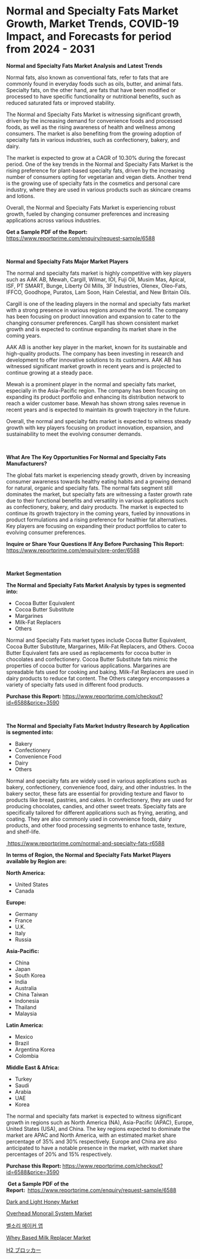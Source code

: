 <p><h1>Normal and Specialty Fats Market Growth, Market Trends, COVID-19 Impact, and Forecasts for period from 2024 - 2031</h1></p><p><strong>Normal and Specialty Fats Market Analysis and Latest Trends</strong></p>
<p><p>Normal fats, also known as conventional fats, refer to fats that are commonly found in everyday foods such as oils, butter, and animal fats. Specialty fats, on the other hand, are fats that have been modified or processed to have specific functionality or nutritional benefits, such as reduced saturated fats or improved stability.</p><p>The Normal and Specialty Fats Market is witnessing significant growth, driven by the increasing demand for convenience foods and processed foods, as well as the rising awareness of health and wellness among consumers. The market is also benefiting from the growing adoption of specialty fats in various industries, such as confectionery, bakery, and dairy.</p><p>The market is expected to grow at a CAGR of 10.30% during the forecast period. One of the key trends in the Normal and Specialty Fats Market is the rising preference for plant-based specialty fats, driven by the increasing number of consumers opting for vegetarian and vegan diets. Another trend is the growing use of specialty fats in the cosmetics and personal care industry, where they are used in various products such as skincare creams and lotions.</p><p>Overall, the Normal and Specialty Fats Market is experiencing robust growth, fueled by changing consumer preferences and increasing applications across various industries.</p></p>
<p><strong>Get a Sample PDF of the Report:&nbsp;</strong> <a href="https://www.reportprime.com/enquiry/request-sample/6588">https://www.reportprime.com/enquiry/request-sample/6588</a></p>
<p>&nbsp;</p>
<p><strong>Normal and Specialty Fats Major Market Players</strong></p>
<p><p>The normal and specialty fats market is highly competitive with key players such as AAK AB, Mewah, Cargill, Wilmar, IOI, Fuji Oil, Musim Mas, Apical, ISF, PT SMART, Bunge, Liberty Oil Mills, 3F Industries, Olenex, Oleo-Fats, IFFCO, Goodhope, Puratos, Lam Soon, Hain Celestial, and New Britain Oils.</p><p>Cargill is one of the leading players in the normal and specialty fats market with a strong presence in various regions around the world. The company has been focusing on product innovation and expansion to cater to the changing consumer preferences. Cargill has shown consistent market growth and is expected to continue expanding its market share in the coming years.</p><p>AAK AB is another key player in the market, known for its sustainable and high-quality products. The company has been investing in research and development to offer innovative solutions to its customers. AAK AB has witnessed significant market growth in recent years and is projected to continue growing at a steady pace.</p><p>Mewah is a prominent player in the normal and specialty fats market, especially in the Asia-Pacific region. The company has been focusing on expanding its product portfolio and enhancing its distribution network to reach a wider customer base. Mewah has shown strong sales revenue in recent years and is expected to maintain its growth trajectory in the future.</p><p>Overall, the normal and specialty fats market is expected to witness steady growth with key players focusing on product innovation, expansion, and sustainability to meet the evolving consumer demands.</p></p>
<p>&nbsp;</p>
<p><strong>What Are The Key Opportunities For Normal and Specialty Fats Manufacturers?</strong></p>
<p><p>The global fats market is experiencing steady growth, driven by increasing consumer awareness towards healthy eating habits and a growing demand for natural, organic and specialty fats. The normal fats segment still dominates the market, but specialty fats are witnessing a faster growth rate due to their functional benefits and versatility in various applications such as confectionery, bakery, and dairy products. The market is expected to continue its growth trajectory in the coming years, fueled by innovations in product formulations and a rising preference for healthier fat alternatives. Key players are focusing on expanding their product portfolios to cater to evolving consumer preferences.</p></p>
<p><strong>Inquire or Share Your Questions If Any Before Purchasing This Report:</strong> <a href="https://www.reportprime.com/enquiry/pre-order/6588">https://www.reportprime.com/enquiry/pre-order/6588</a></p>
<p>&nbsp;</p>
<p><strong>Market Segmentation</strong></p>
<p><strong>The Normal and Specialty Fats Market Analysis by types is segmented into:</strong></p>
<p><ul><li>Cocoa Butter Equivalent</li><li>Cocoa Butter Substitute</li><li>Margarines</li><li>Milk-Fat Replacers</li><li>Others</li></ul></p>
<p><p>Normal and Specialty Fats market types include Cocoa Butter Equivalent, Cocoa Butter Substitute, Margarines, Milk-Fat Replacers, and Others. Cocoa Butter Equivalent fats are used as replacements for cocoa butter in chocolates and confectionery. Cocoa Butter Substitute fats mimic the properties of cocoa butter for various applications. Margarines are spreadable fats used for cooking and baking. Milk-Fat Replacers are used in dairy products to reduce fat content. The Others category encompasses a variety of specialty fats used in different food products.</p></p>
<p><strong>Purchase this Report:&nbsp;</strong><a href="https://www.reportprime.com/checkout?id=6588&price=3590">https://www.reportprime.com/checkout?id=6588&price=3590</a></p>
<p>&nbsp;</p>
<p><strong>The Normal and Specialty Fats Market Industry Research by Application is segmented into:</strong></p>
<p><ul><li>Bakery</li><li>Confectionery</li><li>Convenience Food</li><li>Dairy</li><li>Others</li></ul></p>
<p><p>Normal and specialty fats are widely used in various applications such as bakery, confectionery, convenience food, dairy, and other industries. In the bakery sector, these fats are essential for providing texture and flavor to products like bread, pastries, and cakes. In confectionery, they are used for producing chocolates, candies, and other sweet treats. Specialty fats are specifically tailored for different applications such as frying, aerating, and coating. They are also commonly used in convenience foods, dairy products, and other food processing segments to enhance taste, texture, and shelf-life.</p></p>
<p><a href="https://www.reportprime.com/normal-and-specialty-fats-r6588">&nbsp;https://www.reportprime.com/normal-and-specialty-fats-r6588</a></p>
<p><strong>In terms of Region, the Normal and Specialty Fats Market Players available by Region are:</strong></p>
<p>
    <p> <strong> North America: </strong>
        <ul>
            <li>United States</li>
            <li>Canada</li>
        </ul>
        </p> 
    <p> <strong> Europe: </strong>
        <ul>
            <li>Germany</li>
            <li>France</li>
            <li>U.K.</li>
            <li>Italy</li>
            <li>Russia</li>
        </ul>
        </p> 
    <p> <strong> Asia-Pacific: </strong>
        <ul>
            <li>China</li>
            <li>Japan</li>
            <li>South Korea</li>
            <li>India</li>
            <li>Australia</li>
            <li>China Taiwan</li>
            <li>Indonesia</li>
            <li>Thailand</li>
            <li>Malaysia</li>
        </ul>
        </p> 
    <p> <strong> Latin America: </strong>
        <ul>
            <li>Mexico</li>
            <li>Brazil</li>
            <li>Argentina Korea</li>
            <li>Colombia</li>
        </ul>
        </p> 
    <p> <strong> Middle East & Africa: </strong>
        <ul>
            <li>Turkey</li>
            <li>Saudi</li>
            <li>Arabia</li>
            <li>UAE</li>
            <li>Korea</li>
        </ul>
    </p>
    </p>
<p><p>The normal and specialty fats market is expected to witness significant growth in regions such as North America (NA), Asia-Pacific (APAC), Europe, United States (USA), and China. The key regions expected to dominate the market are APAC and North America, with an estimated market share percentage of 35% and 30% respectively. Europe and China are also anticipated to have a notable presence in the market, with market share percentages of 20% and 15% respectively.</p></p>
<p><strong>Purchase this Report: </strong><a href="https://www.reportprime.com/checkout?id=6588&price=3590">https://www.reportprime.com/checkout?id=6588&price=3590</a></p>
<p>&nbsp;<strong>Get a Sample PDF of the Report:&nbsp;&nbsp;</strong><a href="https://www.reportprime.com/enquiry/request-sample/6588">https://www.reportprime.com/enquiry/request-sample/6588</a></p>
<p><strong></strong></p>
<p><p><a href="https://github.com/ayamsauke86/Market-Research-Report-List-1/blob/main/dark-and-light-honey-market.md">Dark and Light Honey Market</a></p><p><a href="https://issuu.com/reportprime-2/docs/overhead-monorail-system-market-size-2030.pptx">Overhead Monorail System Market</a></p><p><a href="https://medium.com/@leeusso5656/%EB%A7%81%ED%86%A4-%EB%A9%94%EC%9D%B4%EC%BB%A4-%EC%95%B1-%EC%8B%9C%EC%9E%A5-%EA%B7%9C%EB%AA%A8%EB%8A%94-%EC%97%B0%ED%8F%89%EA%B7%A0-%EC%84%B1%EC%9E%A5%EB%A5%A0-5-%EB%A1%9C-%EC%A6%9D%EA%B0%80%ED%95%98%EA%B3%A0-%EC%9E%88%EC%9C%BC%EB%A9%B0-%EC%9D%B4-%EB%B3%B4%EA%B3%A0%EC%84%9C%EB%8A%94-%EC%8B%9C%EC%9E%A5-%EC%84%B8%EB%B6%84%ED%99%94-%EC%84%B1%EC%9E%A5-%EB%B0%8F-2024%EB%85%84%EB%B6%80%ED%84%B0-2031%EB%85%84%EA%B9%8C%EC%A7%80%EC%9D%98-%EC%98%88%EC%B8%A1-%EB%B6%84%EC%84%9D%EC%9D%84-%EB%8B%A4%EB%A3%B9%EB%8B%88%EB%8B%A4-499ddda92425">벨소리 메이커 앱</a></p><p><a href="https://github.com/airdrophunter675/Market-Research-Report-List-1/blob/main/whey-based-milk-replacer-market.md">Whey Based Milk Replacer Market</a></p><p><a href="https://medium.com/@lucasrandall2020/h2%E9%81%AE%E6%96%AD%E8%96%AC%E5%B8%82%E5%A0%B4%E5%B1%95%E6%9C%9B-%E5%AE%8C%E5%85%A8%E3%81%AA%E7%94%A3%E6%A5%AD%E5%88%86%E6%9E%90-2024%E5%B9%B4%E3%81%8B%E3%82%892031%E5%B9%B4%E3%81%BE%E3%81%A7-4ef2ce062efe">H2 ブロッカー</a></p></p>